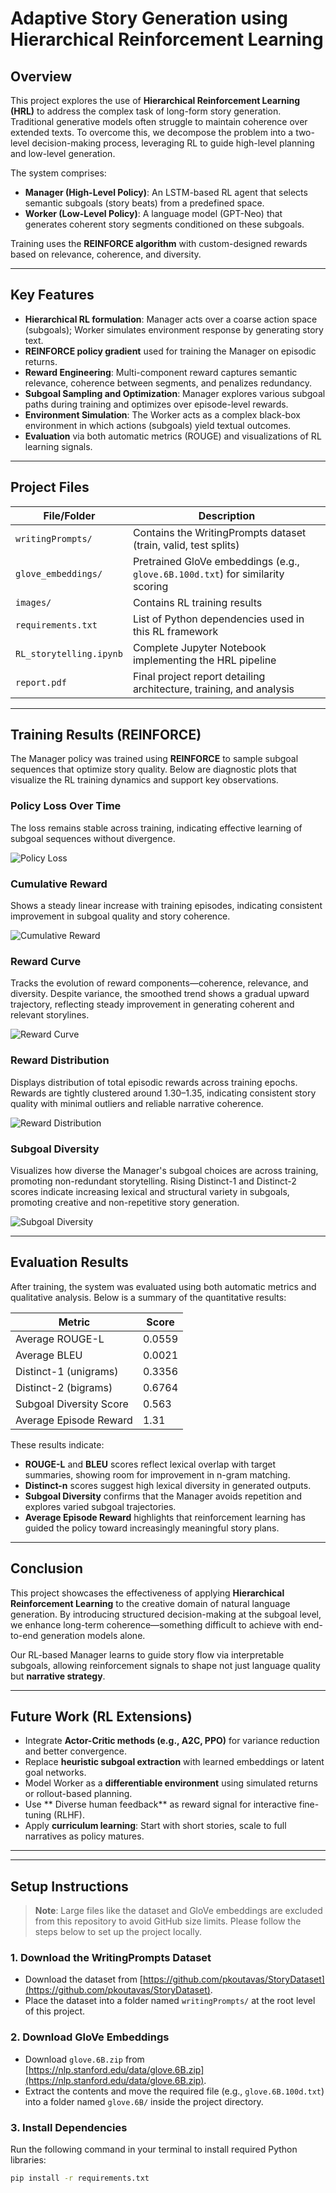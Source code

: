 # Adaptive Story Generation using Hierarchical Reinforcement Learning

##  Overview

This project explores the use of **Hierarchical Reinforcement Learning (HRL)** to address the complex task of long-form story generation. Traditional generative models often struggle to maintain coherence over extended texts. To overcome this, we decompose the problem into a two-level decision-making process, leveraging RL to guide high-level planning and low-level generation.

The system comprises:

- **Manager (High-Level Policy)**: An LSTM-based RL agent that selects semantic subgoals (story beats) from a predefined space.
- **Worker (Low-Level Policy)**: A language model (GPT-Neo) that generates coherent story segments conditioned on these subgoals.

Training uses the **REINFORCE algorithm** with custom-designed rewards based on relevance, coherence, and diversity.

---

##  Key Features

- **Hierarchical RL formulation**: Manager acts over a coarse action space (subgoals); Worker simulates environment response by generating story text.
- **REINFORCE policy gradient** used for training the Manager on episodic returns.
- **Reward Engineering**: Multi-component reward captures semantic relevance, coherence between segments, and penalizes redundancy.
- **Subgoal Sampling and Optimization**: Manager explores various subgoal paths during training and optimizes over episode-level rewards.
- **Environment Simulation**: The Worker acts as a complex black-box environment in which actions (subgoals) yield textual outcomes.
- **Evaluation** via both automatic metrics (ROUGE) and visualizations of RL learning signals.

---

## Project Files

| File/Folder            | Description                                                                     |
|------------------------|---------------------------------------------------------------------------------|
| `writingPrompts/`      | Contains the WritingPrompts dataset (train, valid, test splits)                 |
| `glove_embeddings/`    | Pretrained GloVe embeddings (e.g., `glove.6B.100d.txt`) for similarity scoring  |
| `images/`              | Contains RL training results                                                    |
| `requirements.txt`     | List of Python dependencies used in this RL framework                           |
| `RL_storytelling.ipynb`| Complete Jupyter Notebook implementing the HRL pipeline                         |
| `report.pdf`           | Final project report detailing architecture, training, and analysis             |

---

##  Training Results (REINFORCE)

The Manager policy was trained using **REINFORCE** to sample subgoal sequences that optimize story quality. Below are diagnostic plots that visualize the RL training dynamics and support key observations.

###  Policy Loss Over Time
The loss remains stable across training, indicating effective learning of subgoal sequences without divergence.

![Policy Loss](images/policy_loss.png)

### Cumulative Reward
 Shows a steady linear increase with training episodes, indicating consistent improvement in subgoal quality and story coherence.

![Cumulative Reward](images/cummulative_reward.png)

###  Reward Curve
Tracks the evolution of reward components—coherence, relevance, and diversity.
Despite variance, the smoothed trend shows a gradual upward trajectory, reflecting steady improvement in generating coherent and relevant storylines.

![Reward Curve](images/reward_curve.png)

###  Reward Distribution
Displays distribution of total episodic rewards across training epochs.
Rewards are tightly clustered around 1.30–1.35, indicating consistent story quality with minimal outliers and reliable narrative coherence.

![Reward Distribution](images/reward_distribution.png)

###  Subgoal Diversity
Visualizes how diverse the Manager's subgoal choices are across training, promoting non-redundant storytelling.
Rising Distinct-1 and Distinct-2 scores indicate increasing lexical and structural variety in subgoals, promoting creative and non-repetitive story generation.

![Subgoal Diversity](images/subgoal_diversity.png)


---

##  Evaluation Results

After training, the system was evaluated using both automatic metrics and qualitative analysis. Below is a summary of the quantitative results:

| **Metric**                  | **Score** |
|-----------------------------|-----------|
| Average ROUGE-L             | 0.0559    |
| Average BLEU                | 0.0021    |
| Distinct-1 (unigrams)       | 0.3356    |
| Distinct-2 (bigrams)        | 0.6764    |
| Subgoal Diversity Score     | 0.563     |
| Average Episode Reward      | 1.31      |

These results indicate:

- **ROUGE-L** and **BLEU** scores reflect lexical overlap with target summaries, showing room for improvement in n-gram matching.
- **Distinct-n** scores suggest high lexical diversity in generated outputs.
- **Subgoal Diversity** confirms that the Manager avoids repetition and explores varied subgoal trajectories.
- **Average Episode Reward** highlights that reinforcement learning has guided the policy toward increasingly meaningful story plans.


---

##  Conclusion

This project showcases the effectiveness of applying **Hierarchical Reinforcement Learning** to the creative domain of natural language generation. By introducing structured decision-making at the subgoal level, we enhance long-term coherence—something difficult to achieve with end-to-end generation models alone.

Our RL-based Manager learns to guide story flow via interpretable subgoals, allowing reinforcement signals to shape not just language quality but **narrative strategy**.

---

##  Future Work (RL Extensions)

- Integrate **Actor-Critic methods (e.g., A2C, PPO)** for variance reduction and better convergence.
- Replace **heuristic subgoal extraction** with learned embeddings or latent goal networks.
- Model Worker as a **differentiable environment** using simulated returns or rollout-based planning.
- Use ** Diverse human feedback** as reward signal for interactive fine-tuning (RLHF).
- Apply **curriculum learning**: Start with short stories, scale to full narratives as policy matures.


---
---

##  Setup Instructions

>  **Note**: Large files like the dataset and GloVe embeddings are excluded from this repository to avoid GitHub size limits. Please follow the steps below to set up the project locally.

### 1. Download the WritingPrompts Dataset

- Download the dataset from [https://github.com/pkoutavas/StoryDataset](https://github.com/pkoutavas/StoryDataset).
- Place the dataset into a folder named `writingPrompts/` at the root level of this project.

### 2. Download GloVe Embeddings

- Download `glove.6B.zip` from [https://nlp.stanford.edu/data/glove.6B.zip](https://nlp.stanford.edu/data/glove.6B.zip).
- Extract the contents and move the required file (e.g., `glove.6B.100d.txt`) into a folder named `glove.6B/` inside the project directory.

### 3. Install Dependencies

Run the following command in your terminal to install required Python libraries:

```bash
pip install -r requirements.txt
